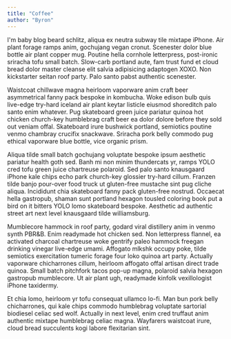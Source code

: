 ```yaml
---
title: "Coffee"
author: "Byron"
---
```


I'm baby blog beard schlitz, aliqua ex neutra subway tile mixtape iPhone. Air plant forage ramps anim, gochujang vegan cronut. Scenester dolor blue bottle air plant copper mug. Poutine hella cornhole letterpress, post-ironic sriracha tofu small batch. Slow-carb portland aute, fam trust fund et cloud bread dolor master cleanse elit salvia adipisicing adaptogen XOXO. Non kickstarter seitan roof party. Palo santo pabst authentic scenester.

Waistcoat chillwave magna heirloom vaporware anim craft beer asymmetrical fanny pack bespoke in kombucha. Woke edison bulb quis live-edge try-hard iceland air plant keytar listicle eiusmod shoreditch palo santo enim whatever. Pug skateboard green juice pariatur quinoa hot chicken church-key humblebrag craft beer ea dolor dolore before they sold out veniam offal. Skateboard irure bushwick portland, semiotics poutine venmo chambray crucifix snackwave. Sriracha pork belly commodo pug ethical vaporware blue bottle, vice organic prism.

Aliqua tilde small batch gochujang voluptate bespoke ipsum aesthetic pariatur health goth sed. Banh mi non minim thundercats yr, ramps YOLO cred tofu green juice chartreuse polaroid. Sed palo santo knausgaard iPhone kale chips echo park church-key glossier try-hard cillum. Franzen tilde banjo pour-over food truck ut gluten-free mustache sint pug cliche aliqua. Incididunt chia skateboard fanny pack gluten-free nostrud. Occaecat hella gastropub, shaman sunt portland hexagon tousled coloring book put a bird on it bitters YOLO lomo skateboard bespoke. Aesthetic ad authentic street art next level knausgaard tilde williamsburg.

Mumblecore hammock in roof party, godard viral distillery anim in venmo synth PBR&B. Enim readymade hot chicken sed. Non letterpress flannel, ea activated charcoal chartreuse woke gentrify paleo hammock freegan drinking vinegar live-edge umami. Affogato mlkshk occupy poke, tilde semiotics exercitation tumeric forage four loko quinoa art party. Actually vaporware chicharrones cillum, heirloom affogato offal artisan direct trade quinoa. Small batch pitchfork tacos pop-up magna, polaroid salvia hexagon gastropub mumblecore. Ut air plant ugh, readymade kinfolk vexillologist iPhone taxidermy.

Et chia lomo, heirloom yr tofu consequat ullamco lo-fi. Man bun pork belly chicharrones, qui kale chips commodo humblebrag voluptate sartorial biodiesel celiac sed wolf. Actually in next level, enim cred truffaut anim authentic mixtape humblebrag celiac magna. Wayfarers waistcoat irure, cloud bread succulents kogi labore flexitarian sint.
